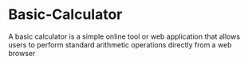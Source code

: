 # Basic-Calculator
A basic calculator is a simple online tool or web application that allows users to perform standard arithmetic operations directly from a web browser
